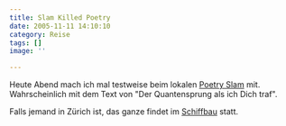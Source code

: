 ```yaml
---
title: Slam Killed Poetry
date: 2005-11-11 14:10:10
category: Reise
tags: []
image: ''

---
```


Heute Abend mach ich mal testweise beim lokalen [Poetry Slam](http://www.rubikon.ch/) mit. Wahrscheinlich mit dem Text von "Der Quantensprung als ich Dich traf".  

  

Falls jemand in Zürich ist, das ganze findet im [Schiffbau](http://www.schauspielhaus.ch/www/99.asp) statt.
